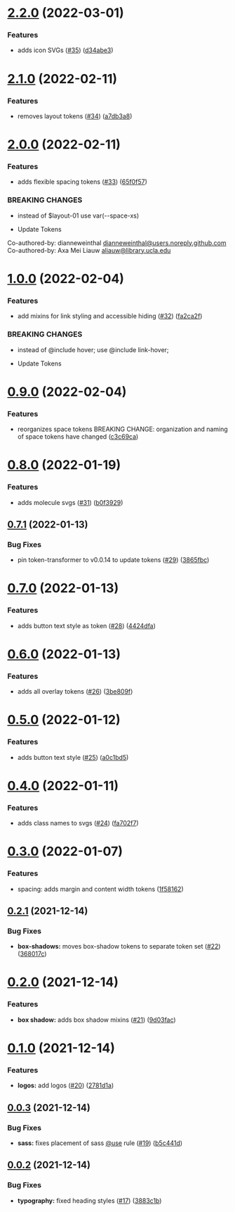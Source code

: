 # [2.2.0](https://github.com/UCLALibrary/design-tokens/compare/v2.1.0...v2.2.0) (2022-03-01)


### Features

* adds icon SVGs ([#35](https://github.com/UCLALibrary/design-tokens/issues/35)) ([d34abe3](https://github.com/UCLALibrary/design-tokens/commit/d34abe37ec3ea48c321ae614b664465bd8c144be))

# [2.1.0](https://github.com/UCLALibrary/design-tokens/compare/v2.0.0...v2.1.0) (2022-02-11)


### Features

* removes layout tokens ([#34](https://github.com/UCLALibrary/design-tokens/issues/34)) ([a7db3a8](https://github.com/UCLALibrary/design-tokens/commit/a7db3a894a1d62702e12d9f213a657f0ad1eb889))

# [2.0.0](https://github.com/UCLALibrary/design-tokens/compare/v1.0.0...v2.0.0) (2022-02-11)


### Features

* adds flexible spacing tokens ([#33](https://github.com/UCLALibrary/design-tokens/issues/33)) ([65f0f57](https://github.com/UCLALibrary/design-tokens/commit/65f0f573b0918e19950adb86dbc89e6b586b8151))


### BREAKING CHANGES

* instead of $layout-01 use var(--space-xs)

* Update Tokens

Co-authored-by: dianneweinthal <dianneweinthal@users.noreply.github.com>
Co-authored-by: Axa Mei Liauw <aliauw@library.ucla.edu>

# [1.0.0](https://github.com/UCLALibrary/design-tokens/compare/v0.9.0...v1.0.0) (2022-02-04)


### Features

* add mixins for link styling and accessible hiding ([#32](https://github.com/UCLALibrary/design-tokens/issues/32)) ([fa2ca2f](https://github.com/UCLALibrary/design-tokens/commit/fa2ca2f00cca889f83b4eb3ff97a061052bc493f))


### BREAKING CHANGES

* instead of @include hover; use @include link-hover;

* Update Tokens

# [0.9.0](https://github.com/UCLALibrary/design-tokens/compare/v0.8.0...v0.9.0) (2022-02-04)


### Features

* reorganizes space tokens BREAKING CHANGE: organization and naming of space tokens have changed ([c3c69ca](https://github.com/UCLALibrary/design-tokens/commit/c3c69cad1a6cfaea731c272b940bee28cde1a601))

# [0.8.0](https://github.com/UCLALibrary/design-tokens/compare/v0.7.1...v0.8.0) (2022-01-19)


### Features

* adds molecule svgs ([#31](https://github.com/UCLALibrary/design-tokens/issues/31)) ([b0f3929](https://github.com/UCLALibrary/design-tokens/commit/b0f3929e964590acd8e79cca6e11d09056a1c760))

## [0.7.1](https://github.com/UCLALibrary/design-tokens/compare/v0.7.0...v0.7.1) (2022-01-13)


### Bug Fixes

* pin token-transformer to v0.0.14 to update tokens ([#29](https://github.com/UCLALibrary/design-tokens/issues/29)) ([3865fbc](https://github.com/UCLALibrary/design-tokens/commit/3865fbc3d7f63a8acf659eda421b4ecdf6e31621))

# [0.7.0](https://github.com/UCLALibrary/design-tokens/compare/v0.6.0...v0.7.0) (2022-01-13)


### Features

* adds button text style as token ([#28](https://github.com/UCLALibrary/design-tokens/issues/28)) ([4424dfa](https://github.com/UCLALibrary/design-tokens/commit/4424dfa5da7d50d0229f545a3e977727c9b9300a))

# [0.6.0](https://github.com/UCLALibrary/design-tokens/compare/v0.5.0...v0.6.0) (2022-01-13)


### Features

* adds all overlay tokens ([#26](https://github.com/UCLALibrary/design-tokens/issues/26)) ([3be809f](https://github.com/UCLALibrary/design-tokens/commit/3be809f2c73ddc083ba3f9d25ad7792965a18f59))

# [0.5.0](https://github.com/UCLALibrary/design-tokens/compare/v0.4.0...v0.5.0) (2022-01-12)


### Features

* adds button text style ([#25](https://github.com/UCLALibrary/design-tokens/issues/25)) ([a0c1bd5](https://github.com/UCLALibrary/design-tokens/commit/a0c1bd5e5e4ef9c39f4ad71770daa51ac3da75b2))

# [0.4.0](https://github.com/UCLALibrary/design-tokens/compare/v0.3.0...v0.4.0) (2022-01-11)


### Features

* adds class names to svgs ([#24](https://github.com/UCLALibrary/design-tokens/issues/24)) ([fa702f7](https://github.com/UCLALibrary/design-tokens/commit/fa702f7a4745c0e82fa10e3280630788bd3a3e87))

# [0.3.0](https://github.com/UCLALibrary/design-tokens/compare/v0.2.1...v0.3.0) (2022-01-07)


### Features

* spacing: adds margin and content width tokens ([1f58162](https://github.com/UCLALibrary/design-tokens/commit/1f58162d66898d6e0e08de155158f95c429dae9b))

## [0.2.1](https://github.com/UCLALibrary/design-tokens/compare/v0.2.0...v0.2.1) (2021-12-14)


### Bug Fixes

* **box-shadows:** moves box-shadow tokens to separate token set ([#22](https://github.com/UCLALibrary/design-tokens/issues/22)) ([368017c](https://github.com/UCLALibrary/design-tokens/commit/368017cf3a65665eab362565d239fa7100a503aa))

# [0.2.0](https://github.com/UCLALibrary/design-tokens/compare/v0.1.0...v0.2.0) (2021-12-14)


### Features

* **box shadow:** adds box shadow mixins ([#21](https://github.com/UCLALibrary/design-tokens/issues/21)) ([9d03fac](https://github.com/UCLALibrary/design-tokens/commit/9d03fac8c2816142eddd4d99388f7cebd0d047c9))

# [0.1.0](https://github.com/UCLALibrary/design-tokens/compare/v0.0.3...v0.1.0) (2021-12-14)


### Features

* **logos:** add logos ([#20](https://github.com/UCLALibrary/design-tokens/issues/20)) ([2781d1a](https://github.com/UCLALibrary/design-tokens/commit/2781d1a74bf706c641d3119d5d802005483be529))

## [0.0.3](https://github.com/UCLALibrary/design-tokens/compare/v0.0.2...v0.0.3) (2021-12-14)


### Bug Fixes

* **sass:** fixes placement of sass [@use](https://github.com/use) rule ([#19](https://github.com/UCLALibrary/design-tokens/issues/19)) ([b5c441d](https://github.com/UCLALibrary/design-tokens/commit/b5c441d274316477aa70988d80c5934cec1eaf3c))

## [0.0.2](https://github.com/UCLALibrary/design-tokens/compare/v0.0.1...v0.0.2) (2021-12-14)


### Bug Fixes

* **typography:** fixed heading styles ([#17](https://github.com/UCLALibrary/design-tokens/issues/17)) ([3883c1b](https://github.com/UCLALibrary/design-tokens/commit/3883c1bc0289ca21c9b03b5977c1f7de1b6d7e56))
